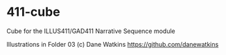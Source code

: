 # 411-cube

 Cube for the ILLUS411/GAD411 Narrative Sequence module

 Illustrations in Folder 03 (c) Dane Watkins https://github.com/danewatkins
 
